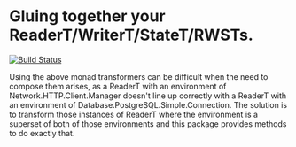Gluing together your ReaderT/WriterT/StateT/RWSTs.
==================================================

[![Build Status](https://secure.travis-ci.org/seanparsons/wiring.svg)](http://travis-ci.org/seanparsons/wiring)

Using the above monad transformers can be difficult when the need to compose them arises, as a ReaderT with an environment of Network.HTTP.Client.Manager doesn't line up correctly with a ReaderT with an environment of Database.PostgreSQL.Simple.Connection. The solution is to transform those instances of ReaderT where the environment is a superset of both of those environments and this package provides methods to do exactly that.